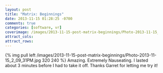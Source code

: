 ```yaml
---
layout: post
title: "Matrix: Beginnings"
date: 2013-11-15 01:28:25 -0700
comments: true
categories: [software, vr]
coverimage: /images/2013-11-15-post-matrix-beginnings/Photo-2013-11-15_2_09_31PM.jpg
attract_cols:
attract_rows:
---
```

{% img pull left /images/2013-11-15-post-matrix-beginnings/Photo-2013-11-15_2_09_31PM.jpg 320 240 %}
Amazing. Extremely Nauseating. I lasted about 3 minutes before I had to take it off. Thanks Garret for letting me try it!